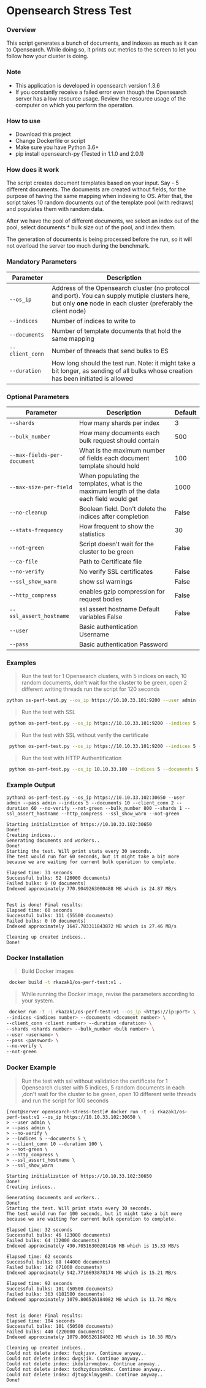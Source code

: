 # Opensearch Stress Test

### Overview
This script generates a bunch of documents, and indexes as much as it can to Opensearch. While doing so, it prints out metrics to the screen to let you follow how your cluster is doing. 

### Note
* This application is developed in opensearch version 1.3.6
* If you constantly receive a failed error even though the Opensearch server has a low resource usage. Review the resource usage of the computer on which you perform the operation.

### How to use
* Download this project
* Change Dockerfile or script
* Make sure you have Python 3.6+
* pip install opensearch-py (Tested in 1.1.0 and 2.0.1)


### How does it work
The script creates document templates based on your input. Say - 5 different documents.
The documents are created without fields, for the purpose of having the same mapping when indexing to OS.
After that, the script takes 10 random documents out of the template pool (with redraws) and populates them with random data.

After we have the pool of different documents, we select an index out of the pool, select documents * bulk size out of the pool, and index them.

The generation of documents is being processed before the run, so it will not overload the server too much during the benchmark.

### Mandatory Parameters
| Parameter | Description |
| --- | --- |
| `--os_ip` | Address of the Opensearch cluster (no protocol and port). You can supply mutiple clusters here, but only **one** node in each cluster (preferably the client node) |
| `--indices` | Number of indices to write to |
| `--documents` | Number of template documents that hold the same mapping |
| ` --client_conn `   | Number of threads that send bulks to ES |
| `--duration` | How long should the test run. Note: it might take a bit longer, as sending of all bulks whose creation has been initiated is allowed |


### Optional Parameters
| Parameter | Description | Default
| --- | --- | --- |
| `--shards` | How many shards per index |3|
| `--bulk_number` | How many documents each bulk request should contain |500|
| `--max-fields-per-document` | What is the maximum number of fields each document template should hold |100|
| `--max-size-per-field` | When populating the templates, what is the maximum length of the data each field would get |1000|
| `--no-cleanup` | Boolean field. Don't delete the indices after completion |False|
| `--stats-frequency` | How frequent to show the statistics |30|
| `--not-green` | Script doesn't wait for the cluster to be green |False|
| `--ca-file` | Path to Certificate file ||
| `--no-verify` | No verify SSL certificates|False|
|`--ssl_show_warn` | show ssl warnings|False|
|`--http_compress` | enables gzip compression for request bodies|False|
|`--ssl_assert_hostname` | ssl assert hostname Default variables False|False|
| `--user` | Basic authentication Username ||
| `--pass` | Basic authentication Password ||




### Examples
> Run the test for 1 Opensearch clusters, with 5 indices on each, 10 random documents, don't wait for the cluster to be green, open 2 different writing threads run the script for 120 seconds
```bash
python os-perf-test.py --os_ip https://10.10.33.101:9200 --user admin --pass admin --indices 5 --documents 10 --client_conn 2 --duration 60 --no-verify --not-green --bulk_number 800 --shards 1 --ssl_assert_hostname --http_compress --ssl_show_warn --not-green
```

> Run the test with SSL
```bash
 python os-perf-test.py --os_ip https://10.10.33.101:9200 --indices 5 --documents 5 --client_conn 2  --seconds 120 --ca-file /path/ca.pem
```

> Run the test with SSL without verify the certificate
```bash
 python os-perf-test.py --os_ip https://10.10.33.101:9200 --indices 5 --documents 5 --client_conn 1 --seconds 120 --no-verify
```

> Run the test with HTTP Authentification
```bash
 python os-perf-test.py --os_ip 10.10.33.100 --indices 5 --documents 5 --client_conn 1 --seconds 120 --user admin --pass admin
```

### Example Output
```
python3 os-perf-test.py --os_ip https://10.10.33.102:30650 --user admin --pass admin --indices 5 --documents 10 --client_conn 2 --duration 60 --no-verify --not-green --bulk_number 800 --shards 1 --ssl_assert_hostname --http_compress --ssl_show_warn --not-green

Starting initialization of https://10.10.33.102:30650
Done!
Creating indices..
Generating documents and workers..
Done!
Starting the test. Will print stats every 30 seconds.
The test would run for 60 seconds, but it might take a bit more because we are waiting for current bulk operation to complete.

Elapsed time: 31 seconds
Successful bulks: 52 (26000 documents)
Failed bulks: 0 (0 documents)
Indexed approximately 770.9049263000488 MB which is 24.87 MB/s


Test is done! Final results:
Elapsed time: 60 seconds
Successful bulks: 111 (55500 documents)
Failed bulks: 0 (0 documents)
Indexed approximately 1647.783311843872 MB which is 27.46 MB/s

Cleaning up created indices..
Done!
```


### Docker Installation

> Build Docker images
```bash
 docker build -t rkazak1/os-perf-test:v1 .
```
> While running the Docker image, revise the parameters according to your system.
```bash
 docker run -t -i rkazak1/os-perf-test:v1 --os_ip <https://ip:port> \
--indices <indices number> --documents <document number> \
--client_conn <client number> --duration <duration> \
--shards <shards number> --bulk_number <bulk number> \
--user <username> \
--pass <password> \
--no-verify \
--not-green
```


### Docker Example
> Run the test with ssl without validation the certificate for 1 Opensearch cluster with 5 indices, 5 random documents  in each ,don't wait for the cluster to be green, open 10 different write threads and run the script for 100 seconds
````
[root@server opensearch-stress-test]# docker run -t -i rkazak1/os-perf-test:v1 --os_ip https://10.10.33.102:30650 \
> --user admin \
> --pass admin \
> --no-verify \
> --indices 5 --documents 5 \
> --client_conn 10 --duration 100 \
> --not-green \
> --http_compress \
> --ssl_assert_hostname \
> --ssl_show_warn

Starting initialization of https://10.10.33.102:30650
Done!
Creating indices..

Generating documents and workers..
Done!
Starting the test. Will print stats every 30 seconds.
The test would run for 100 seconds, but it might take a bit more because we are waiting for current bulk operation to complete.

Elapsed time: 32 seconds
Successful bulks: 46 (23000 documents)
Failed bulks: 64 (32000 documents)
Indexed approximately 490.70516300201416 MB which is 15.33 MB/s

Elapsed time: 62 seconds
Successful bulks: 88 (44000 documents)
Failed bulks: 142 (71000 documents)
Indexed approximately 942.7716693878174 MB which is 15.21 MB/s

Elapsed time: 92 seconds
Successful bulks: 101 (50500 documents)
Failed bulks: 363 (181500 documents)
Indexed approximately 1079.806526184082 MB which is 11.74 MB/s


Test is done! Final results:
Elapsed time: 104 seconds
Successful bulks: 101 (50500 documents)
Failed bulks: 440 (220000 documents)
Indexed approximately 1079.806526184082 MB which is 10.38 MB/s

Cleaning up created indices..
Could not delete index: fuqkjzvv. Continue anyway..
Could not delete index: dwgsjik. Continue anyway..
Could not delete index: ikdolzrvmqbov. Continue anyway..
Could not delete index: todhzydcsstmkmc. Continue anyway..
Could not delete index: djtxgcklmygemh. Continue anyway..
Done!